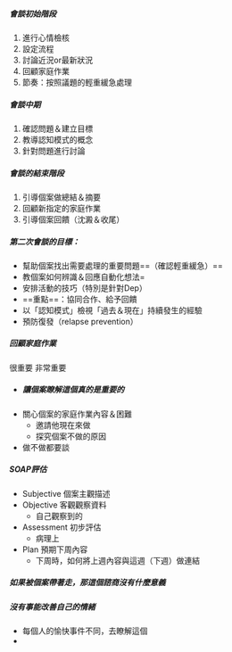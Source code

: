 ##### 會談初始階段
1. 進行心情檢核
2. 設定流程
3. 討論近況or最新狀況
4. 回顧家庭作業
5. 節奏：按照議題的輕重緩急處理

##### 會談中期
1. 確認問題＆建立目標
2. 教導認知模式的概念
3. 針對問題進行討論
##### 會談的結束階段
1. 引導個案做總結＆摘要
2. 回顧新指定的家庭作業
3. 引導個案回饋（沈澱＆收尾）

##### 第二次會談的目標：
- 幫助個案找出需要處理的重要問題==（確認輕重緩急）==
- 教個案如何辨識＆回應自動化想法=
- 安排活動的技巧（特別是針對Dep）
- ==重點==：協同合作、給予回饋
- 以「認知模式」檢視「過去＆現在」持續發生的經驗
- 預防復發（relapse prevention）

##### 回顧家庭作業
很重要 非常重要
- ##### 讓個案瞭解這個真的是重要的
- 關心個案的家庭作業內容＆困難
	- 邀請他現在來做
	- 探究個案不做的原因
- 做不做都要談

##### SOAP評估
- Subjective 個案主觀描述
- Objective 客觀觀察資料
	- 自己觀察到的
- Assessment 初步評估
	- 病理上
- Plan 預期下周內容
	- 下周時，如何將上週內容與這週（下週）做連結

##### 如果被個案帶著走，那這個諮商沒有什麼意義
##### 沒有事能改善自己的情緒
- 每個人的愉快事件不同，去瞭解這個
- 
